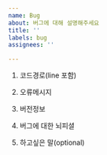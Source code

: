 ```yaml
---
name: Bug
about: 버그에 대해 설명해주세요
title: ''
labels: bug
assignees: ''

---
```


<Bug>

1. 코드경로(line 포함)



2. 오류메시지



3. 버전정보



4. 버그에 대한 뇌피셜




5.  하고싶은 말(optional)
